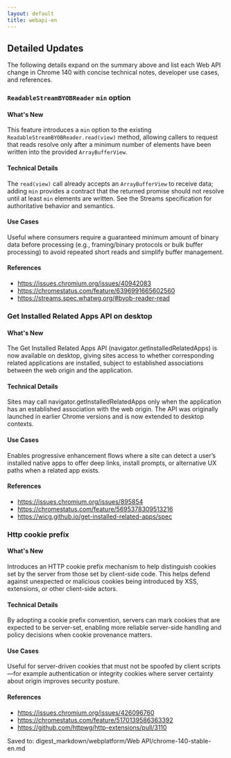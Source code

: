 ```yaml
---
layout: default
title: webapi-en
---
```


## Detailed Updates

The following details expand on the summary above and list each Web API change in Chrome 140 with concise technical notes, developer use cases, and references.

### `ReadableStreamBYOBReader` `min` option

#### What's New
This feature introduces a `min` option to the existing `ReadableStreamBYOBReader.read(view)` method, allowing callers to request that reads resolve only after a minimum number of elements have been written into the provided `ArrayBufferView`.

#### Technical Details
The `read(view)` call already accepts an `ArrayBufferView` to receive data; adding `min` provides a contract that the returned promise should not resolve until at least `min` elements are written. See the Streams specification for authoritative behavior and semantics.

#### Use Cases
Useful where consumers require a guaranteed minimum amount of binary data before processing (e.g., framing/binary protocols or bulk buffer processing) to avoid repeated short reads and simplify buffer management.

#### References
- https://issues.chromium.org/issues/40942083
- https://chromestatus.com/feature/6396991665602560
- https://streams.spec.whatwg.org/#byob-reader-read

### Get Installed Related Apps API on desktop

#### What's New
The Get Installed Related Apps API (navigator.getInstalledRelatedApps) is now available on desktop, giving sites access to whether corresponding related applications are installed, subject to established associations between the web origin and the application.

#### Technical Details
Sites may call navigator.getInstalledRelatedApps only when the application has an established association with the web origin. The API was originally launched in earlier Chrome versions and is now extended to desktop contexts.

#### Use Cases
Enables progressive enhancement flows where a site can detect a user’s installed native apps to offer deep links, install prompts, or alternative UX paths when a related app exists.

#### References
- https://issues.chromium.org/issues/895854
- https://chromestatus.com/feature/5695378309513216
- https://wicg.github.io/get-installed-related-apps/spec

### Http cookie prefix

#### What's New
Introduces an HTTP cookie prefix mechanism to help distinguish cookies set by the server from those set by client-side code. This helps defend against unexpected or malicious cookies being introduced by XSS, extensions, or other client-side actors.

#### Technical Details
By adopting a cookie prefix convention, servers can mark cookies that are expected to be server-set, enabling more reliable server-side handling and policy decisions when cookie provenance matters.

#### Use Cases
Useful for server-driven cookies that must not be spoofed by client scripts—for example authentication or integrity cookies where server certainty about origin improves security posture.

#### References
- https://issues.chromium.org/issues/426096760
- https://chromestatus.com/feature/5170139586363392
- https://github.com/httpwg/http-extensions/pull/3110

Saved to: digest_markdown/webplatform/Web API/chrome-140-stable-en.md
